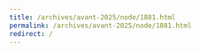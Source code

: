 ```yaml
---
title: /archives/avant-2025/node/1881.html
permalink: /archives/avant-2025/node/1881.html
redirect: /
---
```

